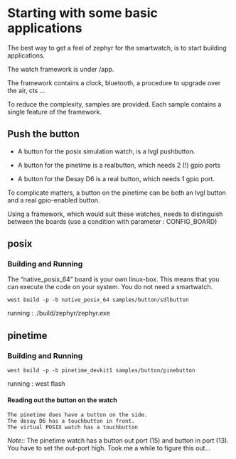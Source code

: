 # Starting with some basic applications

The best way to get a feel of zephyr for the smartwatch, is to start building applications.

The watch framework is under /app.

The framework contains a clock, bluetooth, a procedure to upgrade over the air, cts  …

To reduce the complexity, samples are provided.
Each sample contains a single feature of the framework.

## Push the button


* A button for the posix simulation watch, is a lvgl pushbutton.


* A button for the pinetime is a realbutton, which needs 2 (!) gpio ports


* A button for the Desay D6 is a real button, which needs 1 gpio port.

To complicate matters, a button on the pinetime can be both an lvgl button and a  real gpio-enabled button.

Using a framework, which would suit these watches, needs to distinguish between the boards (use a condition with parameter : CONFIG_BOARD)

## posix

### Building and Running

The “native_posix_64” board is your own linux-box.
This means that you can execute the code on your system.
You do not need a smartwatch.

```
west build -p -b native_posix_64 samples/button/sdlbutton
```

running : ./build/zephyr/zephyr.exe

## pinetime

### Building and Running

```
west build -p -b pinetime_devkit1 samples/button/pinebutton
```

running : west flash

#### Reading out the button on the watch

```
The pinetime does have a button on the side.
The desay D6 has a touchbutton in front.
The virtual POSIX watch has a touchbutton
```

*Note:*:
The pinetime watch has a button out port (15) and button in port (13). You have to set the out-port high. Took me a while to figure this out…
